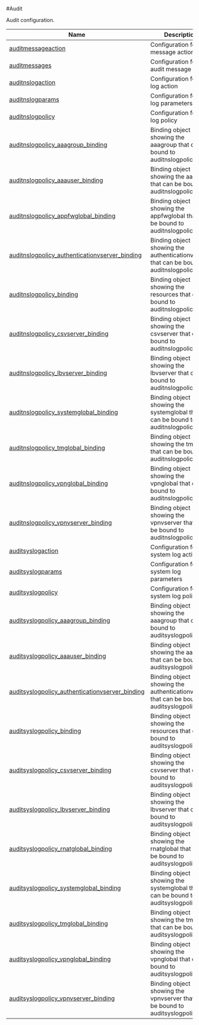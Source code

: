 #Audit

Audit configuration.


<table><thead><tr><th>Name</th><th>Description</th></tr></thead><tbody><tr><td><a href="../../../configuration/audit/auditmessageaction/auditmessageaction">auditmessageaction</a></td><td>Configuration for message action</td><tr><tr><td><a href="../../../configuration/audit/auditmessages/auditmessages">auditmessages</a></td><td>Configuration for audit message</td><tr><tr><td><a href="../../../configuration/audit/auditnslogaction/auditnslogaction">auditnslogaction</a></td><td>Configuration for ns log action</td><tr><tr><td><a href="../../../configuration/audit/auditnslogparams/auditnslogparams">auditnslogparams</a></td><td>Configuration for ns log parameters</td><tr><tr><td><a href="../../../configuration/audit/auditnslogpolicy/auditnslogpolicy">auditnslogpolicy</a></td><td>Configuration for ns log policy</td><tr><tr><td><a href="../../../configuration/audit/auditnslogpolicy_aaagroup_binding/auditnslogpolicy_aaagroup_binding">auditnslogpolicy_aaagroup_binding</a></td><td>Binding object showing the aaagroup that can be bound to auditnslogpolicy</td><tr><tr><td><a href="../../../configuration/audit/auditnslogpolicy_aaauser_binding/auditnslogpolicy_aaauser_binding">auditnslogpolicy_aaauser_binding</a></td><td>Binding object showing the aaauser that can be bound to auditnslogpolicy</td><tr><tr><td><a href="../../../configuration/audit/auditnslogpolicy_appfwglobal_binding/auditnslogpolicy_appfwglobal_binding">auditnslogpolicy_appfwglobal_binding</a></td><td>Binding object showing the appfwglobal that can be bound to auditnslogpolicy</td><tr><tr><td><a href="../../../configuration/audit/auditnslogpolicy_authenticationvserver_binding/auditnslogpolicy_authenticationvserver_binding">auditnslogpolicy_authenticationvserver_binding</a></td><td>Binding object showing the authenticationvserver that can be bound to auditnslogpolicy</td><tr><tr><td><a href="../../../configuration/audit/auditnslogpolicy_binding/auditnslogpolicy_binding">auditnslogpolicy_binding</a></td><td>Binding object showing the resources that can be bound to auditnslogpolicy</td><tr><tr><td><a href="../../../configuration/audit/auditnslogpolicy_csvserver_binding/auditnslogpolicy_csvserver_binding">auditnslogpolicy_csvserver_binding</a></td><td>Binding object showing the csvserver that can be bound to auditnslogpolicy</td><tr><tr><td><a href="../../../configuration/audit/auditnslogpolicy_lbvserver_binding/auditnslogpolicy_lbvserver_binding">auditnslogpolicy_lbvserver_binding</a></td><td>Binding object showing the lbvserver that can be bound to auditnslogpolicy</td><tr><tr><td><a href="../../../configuration/audit/auditnslogpolicy_systemglobal_binding/auditnslogpolicy_systemglobal_binding">auditnslogpolicy_systemglobal_binding</a></td><td>Binding object showing the systemglobal that can be bound to auditnslogpolicy</td><tr><tr><td><a href="../../../configuration/audit/auditnslogpolicy_tmglobal_binding/auditnslogpolicy_tmglobal_binding">auditnslogpolicy_tmglobal_binding</a></td><td>Binding object showing the tmglobal that can be bound to auditnslogpolicy</td><tr><tr><td><a href="../../../configuration/audit/auditnslogpolicy_vpnglobal_binding/auditnslogpolicy_vpnglobal_binding">auditnslogpolicy_vpnglobal_binding</a></td><td>Binding object showing the vpnglobal that can be bound to auditnslogpolicy</td><tr><tr><td><a href="../../../configuration/audit/auditnslogpolicy_vpnvserver_binding/auditnslogpolicy_vpnvserver_binding">auditnslogpolicy_vpnvserver_binding</a></td><td>Binding object showing the vpnvserver that can be bound to auditnslogpolicy</td><tr><tr><td><a href="../../../configuration/audit/auditsyslogaction/auditsyslogaction">auditsyslogaction</a></td><td>Configuration for system log action</td><tr><tr><td><a href="../../../configuration/audit/auditsyslogparams/auditsyslogparams">auditsyslogparams</a></td><td>Configuration for system log parameters</td><tr><tr><td><a href="../../../configuration/audit/auditsyslogpolicy/auditsyslogpolicy">auditsyslogpolicy</a></td><td>Configuration for system log policy</td><tr><tr><td><a href="../../../configuration/audit/auditsyslogpolicy_aaagroup_binding/auditsyslogpolicy_aaagroup_binding">auditsyslogpolicy_aaagroup_binding</a></td><td>Binding object showing the aaagroup that can be bound to auditsyslogpolicy</td><tr><tr><td><a href="../../../configuration/audit/auditsyslogpolicy_aaauser_binding/auditsyslogpolicy_aaauser_binding">auditsyslogpolicy_aaauser_binding</a></td><td>Binding object showing the aaauser that can be bound to auditsyslogpolicy</td><tr><tr><td><a href="../../../configuration/audit/auditsyslogpolicy_authenticationvserver_binding/auditsyslogpolicy_authenticationvserver_binding">auditsyslogpolicy_authenticationvserver_binding</a></td><td>Binding object showing the authenticationvserver that can be bound to auditsyslogpolicy</td><tr><tr><td><a href="../../../configuration/audit/auditsyslogpolicy_binding/auditsyslogpolicy_binding">auditsyslogpolicy_binding</a></td><td>Binding object showing the resources that can be bound to auditsyslogpolicy</td><tr><tr><td><a href="../../../configuration/audit/auditsyslogpolicy_csvserver_binding/auditsyslogpolicy_csvserver_binding">auditsyslogpolicy_csvserver_binding</a></td><td>Binding object showing the csvserver that can be bound to auditsyslogpolicy</td><tr><tr><td><a href="../../../configuration/audit/auditsyslogpolicy_lbvserver_binding/auditsyslogpolicy_lbvserver_binding">auditsyslogpolicy_lbvserver_binding</a></td><td>Binding object showing the lbvserver that can be bound to auditsyslogpolicy</td><tr><tr><td><a href="../../../configuration/audit/auditsyslogpolicy_rnatglobal_binding/auditsyslogpolicy_rnatglobal_binding">auditsyslogpolicy_rnatglobal_binding</a></td><td>Binding object showing the rnatglobal that can be bound to auditsyslogpolicy</td><tr><tr><td><a href="../../../configuration/audit/auditsyslogpolicy_systemglobal_binding/auditsyslogpolicy_systemglobal_binding">auditsyslogpolicy_systemglobal_binding</a></td><td>Binding object showing the systemglobal that can be bound to auditsyslogpolicy</td><tr><tr><td><a href="../../../configuration/audit/auditsyslogpolicy_tmglobal_binding/auditsyslogpolicy_tmglobal_binding">auditsyslogpolicy_tmglobal_binding</a></td><td>Binding object showing the tmglobal that can be bound to auditsyslogpolicy</td><tr><tr><td><a href="../../../configuration/audit/auditsyslogpolicy_vpnglobal_binding/auditsyslogpolicy_vpnglobal_binding">auditsyslogpolicy_vpnglobal_binding</a></td><td>Binding object showing the vpnglobal that can be bound to auditsyslogpolicy</td><tr><tr><td><a href="../../../configuration/audit/auditsyslogpolicy_vpnvserver_binding/auditsyslogpolicy_vpnvserver_binding">auditsyslogpolicy_vpnvserver_binding</a></td><td>Binding object showing the vpnvserver that can be bound to auditsyslogpolicy</td><tr></tbody></table>
